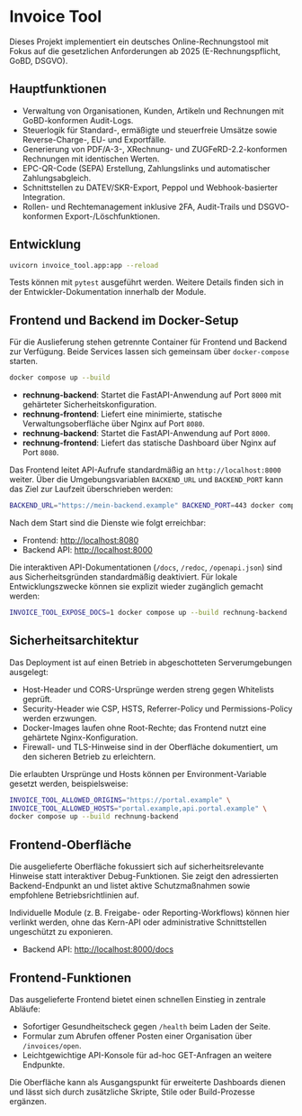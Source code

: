 # Invoice Tool

Dieses Projekt implementiert ein deutsches Online-Rechnungstool mit Fokus auf die gesetzlichen Anforderungen ab 2025 (E-Rechnungspflicht, GoBD, DSGVO).

## Hauptfunktionen

- Verwaltung von Organisationen, Kunden, Artikeln und Rechnungen mit GoBD-konformen Audit-Logs.
- Steuerlogik für Standard-, ermäßigte und steuerfreie Umsätze sowie Reverse-Charge-, EU- und Exportfälle.
- Generierung von PDF/A-3-, XRechnung- und ZUGFeRD-2.2-konformen Rechnungen mit identischen Werten.
- EPC-QR-Code (SEPA) Erstellung, Zahlungslinks und automatischer Zahlungsabgleich.
- Schnittstellen zu DATEV/SKR-Export, Peppol und Webhook-basierter Integration.
- Rollen- und Rechtemanagement inklusive 2FA, Audit-Trails und DSGVO-konformen Export-/Löschfunktionen.

## Entwicklung

```bash
uvicorn invoice_tool.app:app --reload
```

Tests können mit `pytest` ausgeführt werden. Weitere Details finden sich in der Entwickler-Dokumentation innerhalb der Module.

## Frontend und Backend im Docker-Setup

Für die Auslieferung stehen getrennte Container für Frontend und Backend zur Verfügung. Beide Services lassen sich gemeinsam über `docker-compose` starten.

```bash
docker compose up --build
```

- **rechnung-backend**: Startet die FastAPI-Anwendung auf Port `8000` mit gehärteter Sicherheitskonfiguration.
- **rechnung-frontend**: Liefert eine minimierte, statische Verwaltungsoberfläche über Nginx auf Port `8080`.
- **rechnung-backend**: Startet die FastAPI-Anwendung auf Port `8000`.
- **rechnung-frontend**: Liefert das statische Dashboard über Nginx auf Port `8080`.

Das Frontend leitet API-Aufrufe standardmäßig an `http://localhost:8000` weiter. Über die Umgebungsvariablen `BACKEND_URL` und `BACKEND_PORT` kann das Ziel zur Laufzeit überschrieben werden:

```bash
BACKEND_URL="https://mein-backend.example" BACKEND_PORT=443 docker compose up --build rechnung-frontend
```

Nach dem Start sind die Dienste wie folgt erreichbar:

- Frontend: <http://localhost:8080>
- Backend API: <http://localhost:8000>

Die interaktiven API-Dokumentationen (`/docs`, `/redoc`, `/openapi.json`) sind aus Sicherheitsgründen standardmäßig deaktiviert. Für lokale Entwicklungszwecke können sie explizit wieder zugänglich gemacht werden:

```bash
INVOICE_TOOL_EXPOSE_DOCS=1 docker compose up --build rechnung-backend
```

## Sicherheitsarchitektur

Das Deployment ist auf einen Betrieb in abgeschotteten Serverumgebungen ausgelegt:

- Host-Header und CORS-Ursprünge werden streng gegen Whitelists geprüft.
- Security-Header wie CSP, HSTS, Referrer-Policy und Permissions-Policy werden erzwungen.
- Docker-Images laufen ohne Root-Rechte; das Frontend nutzt eine gehärtete Nginx-Konfiguration.
- Firewall- und TLS-Hinweise sind in der Oberfläche dokumentiert, um den sicheren Betrieb zu erleichtern.

Die erlaubten Ursprünge und Hosts können per Environment-Variable gesetzt werden, beispielsweise:

```bash
INVOICE_TOOL_ALLOWED_ORIGINS="https://portal.example" \
INVOICE_TOOL_ALLOWED_HOSTS="portal.example,api.portal.example" \
docker compose up --build rechnung-backend
```

## Frontend-Oberfläche

Die ausgelieferte Oberfläche fokussiert sich auf sicherheitsrelevante Hinweise statt interaktiver Debug-Funktionen. Sie zeigt den adressierten Backend-Endpunkt an und listet aktive Schutzmaßnahmen sowie empfohlene Betriebsrichtlinien auf.

Individuelle Module (z. B. Freigabe- oder Reporting-Workflows) können hier verlinkt werden, ohne das Kern-API oder administrative Schnittstellen ungeschützt zu exponieren.
- Backend API: <http://localhost:8000/docs>

## Frontend-Funktionen

Das ausgelieferte Frontend bietet einen schnellen Einstieg in zentrale Abläufe:

- Sofortiger Gesundheitscheck gegen `/health` beim Laden der Seite.
- Formular zum Abrufen offener Posten einer Organisation über `/invoices/open`.
- Leichtgewichtige API-Konsole für ad-hoc GET-Anfragen an weitere Endpunkte.

Die Oberfläche kann als Ausgangspunkt für erweiterte Dashboards dienen und lässt sich durch zusätzliche Skripte, Stile oder Build-Prozesse ergänzen.
